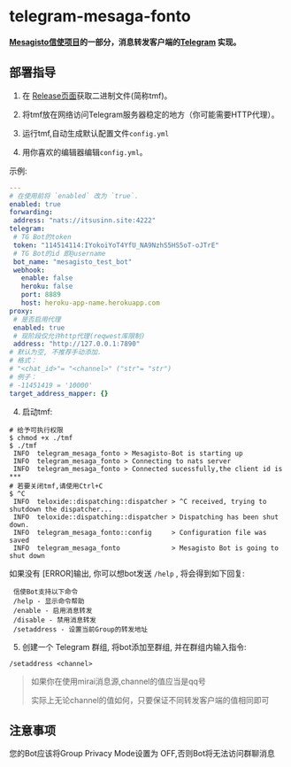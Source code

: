 # telegram-mesaga-fonto 

**[Mesagisto信使项目](https://github.com/MeowCat-Studio/mesagisto)的一部分，消息转发客户端的[Telegram](https://core.telegram.org) 实现。**

## 部署指导

 1. 在 [Release页面](https://github.com/MeowCat-Studio/telegram-mesaga-fonto/releases)获取二进制文件(简称tmf)。

 2. 将tmf放在网络访问Telegram服务器稳定的地方（你可能需要HTTP代理）。

 3. 运行tmf,自动生成默认配置文件`config.yml`

 4. 用你喜欢的编辑器编辑`config.yml`。

   示例:
 ```yaml
---
# 在使用前将 `enabled` 改为 `true`.
enabled: true
forwarding:
  address: "nats://itsusinn.site:4222"
telegram:
  # TG Bot的token
  token: "114514114:IYokoiYoT4YfU_NA9NzhS5HS5oT-oJTrE"
  # TG Bot的id 即@username
  bot_name: "mesagisto_test_bot"
  webhook:
    enable: false
    heroku: false
    port: 8889
    host: heroku-app-name.herokuapp.com
proxy:
  # 是否启用代理
  enabled: true
  # 现阶段仅允许http代理(reqwest库限制)
  address: "http://127.0.0.1:7890"
# 默认为空, 不推荐手动添加.
# 格式：
# "<chat_id>"= "<channel>" ("str"= "str")
# 例子：
# -11451419 = '10000'
target_address_mapper: {}

 ```
 4. 启动tmf:
 ```shell
 # 给予可执行权限
 $ chmod +x ./tmf
 $ ./tmf
  INFO  telegram_mesaga_fonto > Mesagisto-Bot is starting up
  INFO  telegram_mesaga_fonto > Connecting to nats server
  INFO  telegram_mesaga_fonto > Connected sucessfully,the client id is ***
 # 若要关闭tmf,请使用Ctrl+C
 $ ^C
  INFO  teloxide::dispatching::dispatcher > ^C received, trying to shutdown the dispatcher...
  INFO  teloxide::dispatching::dispatcher > Dispatching has been shut down.
  INFO  telegram_mesaga_fonto::config     > Configuration file was saved
  INFO  telegram_mesaga_fonto             > Mesagisto Bot is going to shut down
 
 ```
 如果没有 [ERROR]输出, 你可以想bot发送 `/help` , 将会得到如下回复:
```text
 信使Bot支持以下命令
 /help - 显示命令帮助
 /enable - 启用消息转发
 /disable - 禁用消息转发
 /setaddress - 设置当前Group的转发地址
```
 5. 创建一个 Telegram 群组, 将bot添加至群组, 并在群组内输入指令:

 `/setaddress <channel>`

> 如果你在使用mirai消息源,channel的值应当是qq号
>
> 实际上无论channel的值如何，只要保证不同转发客户端的值相同即可



## 注意事项

您的Bot应该将Group Privacy Mode设置为 OFF,否则Bot将无法访问群聊消息

